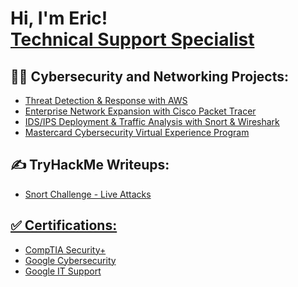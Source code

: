 <h1>Hi, I'm Eric! <br/><a href="https://www.linkedin.com/in/eric-lgonz"> Technical Support Specialist</a></h1>

<h2>👨‍💻 Cybersecurity and Networking Projects:</h2>

- <a href="https://github.com/eric-lgonz/Cloud-Threat-Detection-and-Response-with-AWS"> Threat Detection & Response with AWS
- <a href="https://github.com/eric-lgonz/Enterprise-Network-Expansion-with-Cisco-Packet-Tracer"> Enterprise Network Expansion with Cisco Packet Tracer
- <a href="https://github.com/eric-lgonz/IDS-IPS-Deployment-and-Traffic-Analysis-with-Snort-and-Wireshark"> IDS/IPS Deployment & Traffic Analysis with Snort & Wireshark<a/>
- <a href="https://github.com/eric-lgonz/Mastercard-Cybersecurity-Virtual-Experience-Program"> Mastercard Cybersecurity Virtual Experience Program<a/>
<!-- - <b>Data Structures and Algorithms Practice (AlgoExpert)</b>
  - [Praciting DS & Algos in Python](https://github.com/joshmadakor1/Algorithms-Practice) -->


<h2>✍️ TryHackMe Writeups:</h2>

- <a href="https://github.com/eric-lgonz/TryHackme-Snort-Challenge---Live-Attacks"> Snort Challenge - Live Attacks

<!-- - [How to get into Cybersecurity Starting From Zero](https://www.youtube.com/watch?v=a83ASGn_V_s) -->


<h2>✅ Certifications:</h2>

- <a href="https://github.com/eric-lgonz/Certifications/blob/main/CompTIA%20Security%2B%20Certificate.pdf"> CompTIA Security+
- <a href="https://github.com/eric-lgonz/Certifications/blob/main/Google%20Cybersecurity%20Certificate.pdf"> Google Cybersecurity</a>
- <a href="https://github.com/eric-lgonz/Certifications/blob/main/Google%20IT%20Support%20Certificate.pdf"> Google IT Support</a>
